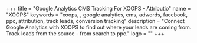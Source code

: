 +++
title = "Google Analytics CMS Tracking For XOOPS - Attributio"
name = "XOOPS"
keywords = "xoops, , google analytics, cms, adwords, facebook, ppc, attribution, track leads, conversion tracking"
description = "Connect Google Analytics with XOOPS to find out where your leads are coming from. Track leads from the source - from search to ppc."
logo = ""
+++
